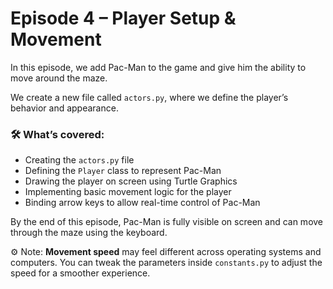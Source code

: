 # Episode 4 – Player Setup & Movement

In this episode, we add Pac-Man to the game and give him the ability to move around the maze.

We create a new file called `actors.py`, where we define the player’s behavior and appearance.

### 🛠️ What’s covered:
- Creating the `actors.py` file
- Defining the `Player` class to represent Pac-Man
- Drawing the player on screen using Turtle Graphics
- Implementing basic movement logic for the player
- Binding arrow keys to allow real-time control of Pac-Man

By the end of this episode, Pac-Man is fully visible on screen and can move through the maze using the keyboard.

⚙️ Note:
**Movement speed** may feel different across operating systems and computers. You can tweak the parameters inside `constants.py` to adjust the speed for a smoother experience.

